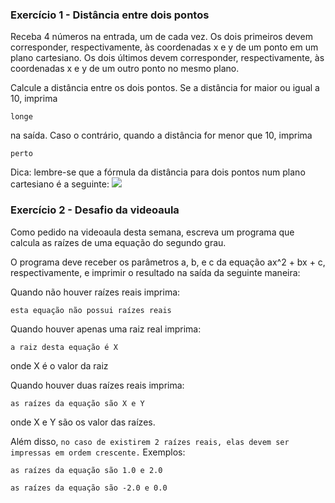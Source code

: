 ### Exercício 1 - Distância entre dois pontos

Receba 4 números na entrada, um de cada vez. Os dois primeiros devem corresponder, respectivamente, às coordenadas x e y de um ponto em um plano cartesiano. Os dois últimos devem corresponder, respectivamente, às coordenadas x e y de um outro ponto no mesmo plano.

Calcule a distância entre os dois pontos. Se a distância for maior ou igual a 10, imprima

```longe```

na saída. Caso o contrário, quando a distância for menor que 10, imprima

```perto```

Dica: lembre-se que a fórmula da distância para dois pontos num plano cartesiano é a seguinte:
![](img.png)

### Exercício 2 - Desafio da videoaula

Como pedido na videoaula desta semana, escreva um programa que calcula as raízes de uma equação do segundo grau.

O programa deve receber os parâmetros a, b, e c da equação  ax^2 + bx + c, respectivamente, e imprimir o resultado na saída da seguinte maneira:

Quando não houver raízes reais imprima:

```esta equação não possui raízes reais```

Quando houver apenas uma raiz real imprima:

```a raiz desta equação é X```

onde X é o valor da raiz

Quando houver duas raízes reais imprima:

```as raízes da equação são X e Y```

onde X e Y são os valor das raízes.

Além disso, ```no caso de existirem 2 raízes reais, elas devem ser impressas em ordem crescente.``` Exemplos:

```as raízes da equação são 1.0 e 2.0```

```as raízes da equação são -2.0 e 0.0```

